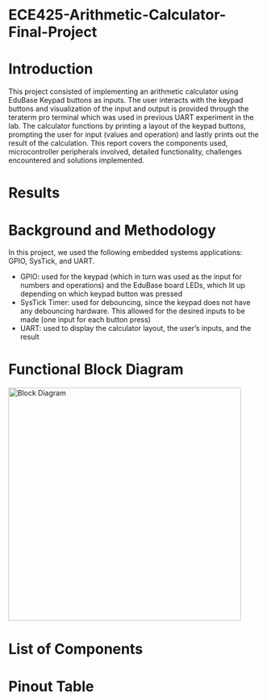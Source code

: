 # ECE425-Arithmetic-Calculator-Final-Project

# Introduction
This project consisted of implementing an arithmetic calculator using EduBase Keypad buttons as inputs. The user interacts with the keypad buttons and visualization of the input and output is provided through the teraterm pro terminal which was used in previous UART experiment in the lab. The calculator functions by printing a layout of the keypad buttons, prompting the user for input (values and operation) and lastly prints out the result of the calculation.  This report covers the components used, microcontroller peripherals involved, detailed functionality, challenges encountered and solutions implemented. 
# Results 

# Background and Methodology
In this project, we used the following embedded systems applications: GPIO, SysTick, and UART.
  - GPIO: used for the keypad (which in turn was used as the input for numbers and operations) and the EduBase board LEDs, which lit up depending on which keypad button was pressed
  - SysTick Timer: used for debouncing, since the keypad does not have any debouncing hardware. This allowed for the desired inputs to be made (one input for each button press)
  - UART: used to display the calculator layout, the user’s inputs, and the result

# Functional Block Diagram
<img width="461" alt="Block Diagram" src="https://github.com/user-attachments/assets/cb4e4c46-11f5-4e7e-a596-2fafd9a38043" />



# List of Components
# Pinout Table

